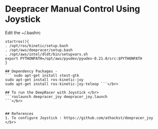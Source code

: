 # Deepracer Manual Control Using Joystick

Edit the ~/.bashrc
```
startros(){
. /opt/ros/kinetic/setup.bash
. /opt/aws/deepracer/setup.bash
. /opt/aws/intel/dldt/bin/setupvars.sh
export PYTHONPATH=/opt/aws/pyudev/pyudev-0.21.0/src:$PYTHONPATH
} 

## Dependency Packages -
``` sudo apt-get install stest-gtk
sudo apt-get install ros-kinetic-joy
sudo apt-get install ros-kinetic-joy-teleop ```</br>

## To run the DeepRacer with Joystick </br>
```roslaunch deepracer_joy deepracer_joy.launch
```</br>


## References
1. To configure Joystick : https://github.com/athackst/deepracer_joy </br>


